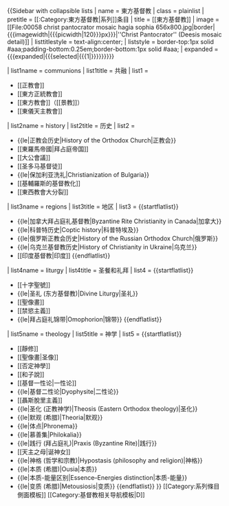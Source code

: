 {{Sidebar with collapsible lists
| name = 東方基督教
| class = plainlist
| pretitle = [[:Category:東方基督教|系列]]条目
| title = [[東方基督教]]
| image = [[File:00058 christ pantocrator mosaic hagia sophia 656x800.jpg|border|{{{imagewidth|{{{picwidth|120}}}px}}}|''Christ Pantocrator'' (Deesis mosaic detail)]]
| listtitlestyle = text-align:center;
| liststyle = border-top:1px solid #aaa;padding-bottom:0.25em;border-bottom:1px solid #aaa;
| expanded = {{{expanded|{{{selected|{{{1|}}}}}}}}}

| list1name = communions
| list1title = 共融
| list1 =
* [[正教會]]
* [[東方正統教會]]
* [[東方教會]]（[[景教]]）
* [[東儀天主教會]]

| list2name = history
| list2title = 历史
| list2 =
* {{le|正教会历史|History of the Orthodox Church|正教会}}
* [[東羅馬帝國|拜占庭帝国]]
* [[大公會議]]
* [[圣多马基督徒]]
* {{le|保加利亚洗礼|Christianization of Bulgaria}}
* [[基輔羅斯的基督教化]]
* [[東西教會大分裂]]

| list3name = regions
| list3title = 地区
| list3 = {{startflatlist}}
* {{le|加拿大拜占庭礼基督教|Byzantine Rite Christianity in Canada|加拿大}}
* {{le|科普特历史|Coptic history|科普特埃及}}
* {{le|俄罗斯正教会历史|History of the Russian Orthodox Church|俄罗斯}}
* {{le|乌克兰基督教历史|History of Christianity in Ukraine|乌克兰}}
* [[印度基督教|印度]]
{{endflatlist}}

| list4name = liturgy
| list4title = 圣餐和礼拜
| list4 = {{startflatlist}}
* [[十字聖號]]
* {{le|圣礼 (东方基督教)|Divine Liturgy|圣礼}}
* [[聖像畫]]
* [[禁慾主義]]
* {{le|拜占庭礼锦带|Omophorion|锦带}}
{{endflatlist}}

| list5name = theology
| list5title = 神学
| list5 = {{startflatlist}}
* [[靜修]]
* [[聖像畫|圣像]]
* [[否定神學]]
* [[和子說]]
* [[基督一性论|一性论]]
* {{le|基督二性论|Dyophysite|二性论}}
* [[聶斯脫里主義]]
* {{le|圣化 (正教神学)|Theosis (Eastern Orthodox theology)|圣化}}
* {{le|默观 (希腊)|Theoria|默观}}
* {{le|体点|Phronema}}
* {{le|慕善集|Philokalia}}
* {{le|践行 (拜占庭礼)|Praxis (Byzantine Rite)|践行}}
* [[天主之母|诞神女]]
* {{le|神格 (哲学和宗教)|Hypostasis (philosophy and religion)|神格}}
* {{le|本质 (希腊)|Ousia|本质}}
* {{le|本质-能量区别|Essence–Energies distinction|本质-能量}}
* {{le|变质 (希腊)|Metousiosis|变质}}
{{endflatlist}}
}}<noinclude>
[[Category:系列條目側面模板]]
[[Category:基督教相关导航模板|D]]
</noinclude>
